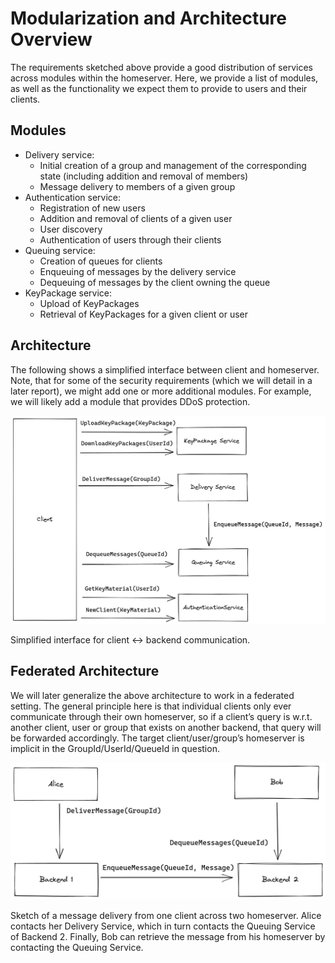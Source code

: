 # Modularization and Architecture Overview

The requirements sketched above provide a good distribution of services across modules within the homeserver. Here, we provide a list of modules, as well as the functionality we expect them to provide to users and their clients.

## Modules

- Delivery service:
    - Initial creation of a group and management of the corresponding state (including addition and removal of members)
    - Message delivery to members of a given group
- Authentication service:
    - Registration of new users
    - Addition and removal of clients of a given user
    - User discovery
    - Authentication of users through their clients
- Queuing service:
    - Creation of queues for clients
    - Enqueuing of messages by the delivery service
    - Dequeuing of messages by the client owning the queue
- KeyPackage service:
    - Upload of KeyPackages
    - Retrieval of KeyPackages for a given client or user

## Architecture

The following shows a simplified interface between client and homeserver. Note, that for some of the security requirements (which we will detail in a later report), we might add one or more additional modules. For example, we will likely add a module that provides DDoS protection.

![Simplified interface for client ↔ backend communication.](images/homeserver_interface.png)

Simplified interface for client ↔ backend communication.

## Federated Architecture

We will later generalize the above architecture to work in a federated setting. The general principle here is that individual clients only ever communicate through their own homeserver, so if a client’s query is w.r.t. another client, user or group that exists on another backend, that query will be forwarded accordingly. The target client/user/group’s homeserver is implicit in the GroupId/UserId/QueueId in question.

![Sketch of a message delivery from one client across two homeserver. Alice contacts her Delivery Service, which in turn contacts the Queuing Service of Backend 2. Finally, Bob can retrieve the message from his homeserver by contacting the Queuing Service.](images/cross_homeserver_flow.png)

Sketch of a message delivery from one client across two homeserver. Alice contacts her Delivery Service, which in turn contacts the Queuing Service of Backend 2. Finally, Bob can retrieve the message from his homeserver by contacting the Queuing Service.
